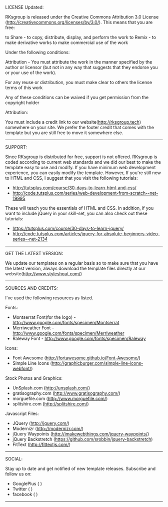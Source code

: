 LICENSE Updated:

RKsgroup is released under the Creative Commons Attribution 3.0 License
(http://creativecommons.org/licenses/by/3.0/). This means that you are free:

   to Share - to copy, distribute, display, and perform the work
   to Remix - to make derivative works
   to make commercial use of the work 

Under the following conditions:

   Attribution - You must attribute the work in the manner specified by the 
   author or licensor (but not in any way that suggests that they endorse you 
   or your use of the work). 

   For any reuse or distribution, you must make clear to others the license 
   terms of this work

   Any of these conditions can be waived if you get permission from the 
   copyright holder

Attribution: 
	
   You must include a credit link to our website(http://rksgroup.tech) somewhere on
   your site. We prefer the footer credit that comes with the template but you are still 
   free to move it somewhere else.


----------------------------------------------------------------------------------------------------- 

SUPPORT:
    
Since RKsgroup is distributed for free, support is not offered. RKsgroup is coded according 
to current web standards and we did our best to make the template easy to use and modify.
If you have minimum web development experience, you can easily modify the template. 
However, If you're still new to HTML and CSS, I suggest that you visit the 
following tutorials:

 - http://tutsplus.com/course/30-days-to-learn-html-and-css/
 - http://code.tutsplus.com/series/web-development-from-scratch--net-19995

These will teach you the essentials of HTML and CSS. In addition, if you want to include
jQuery in your skill-set, you can also check out these tutorials: 

 - https://tutsplus.com/course/30-days-to-learn-jquery/
 - http://code.tutsplus.com/articles/jquery-for-absolute-beginners-video-series--net-2134

------------------------------------------------------------------------------------------------------ 

GET THE LATEST VERSION:

We update our templates on a regular basis so to make sure that you have the latest version, 
always download the template files directly at our website(http://www.styleshout.com/)

-------------------------------------------------------------------------------------------------------
SOURCES AND CREDITS:

I've used the following resources as listed.

Fonts:
 - Montserrat Font(for the logo)  - http://www.google.com/fonts/specimen/Montserrat
 - Merriweather Font - http://www.google.com/fonts/specimen/Merriweather 
 - Raleway Font - http://www.google.com/fonts/specimen/Raleway

Icons:
 - Font Awesome (http://fortawesome.github.io/Font-Awesome/)
 - Simple Line Icons (http://graphicburger.com/simple-line-icons-webfont/)

Stock Photos and Graphics:
 - UnSplash.com (http://unsplash.com/)
 - gratisography.com (http://www.gratisography.com/)
 - morguefile.com (http://www.morguefile.com/)
 - splitshire.com (http://splitshire.com/)
 
Javascript Files:
 - JQuery (http://jquery.com/)
 - Modernizr (http://modernizr.com/)
 - jQuery Waypoints (http://imakewebthings.com/jquery-waypoints/)
 - jQuery Backstretch (https://github.com/srobbin/jquery-backstretch)
 - FitText (http://fittextjs.com/) 
--------------------------------------------------------------------------------------------------------- 
SOCIAL:

Stay up to date and get notified of new template releases. 
Subscribe and follow us on:

- GooglePlus ( )
- Twitter ( )
- facebook ( )
---------------------------------------------------------------------------------------------------------
